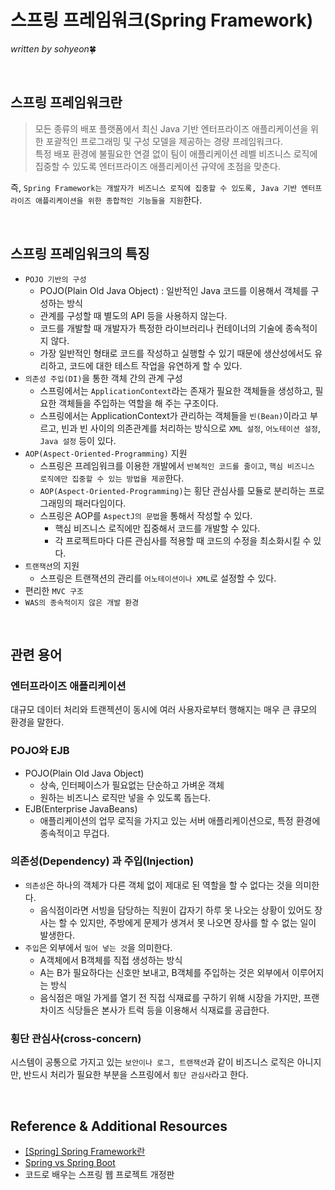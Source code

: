 # 스프링 프레임워크(Spring Framework)
*written by sohyeon*🍀

<br>

## 스프링 프레임워크란
> 모든 종류의 배포 플랫폼에서 최신 Java 기반 엔터프라이즈 애플리케이션을 위한 포괄적인 프로그래밍 및 구성 모델을 제공하는 경량 프레임워크다.  
> 특정 배포 환경에 불필요한 연결 없이 팀이 애플리케이션 레벨 비즈니스 로직에 집중할 수 있도록 엔터프라이즈 애플리케이션 규약에 초점을 맞춘다.  
  
즉, `Spring Framework는 개발자가 비즈니스 로직에 집중할 수 있도록, Java 기반 엔터프라이즈 애플리케이션을 위한 종합적인 기능들을 지원`한다.

<br>

## 스프링 프레임워크의 특징
* `POJO 기반의 구성`
    - POJO(Plain Old Java Object) : 일반적인 Java 코드를 이용해서 객체를 구성하는 방식
    - 관계를 구성할 때 별도의 API 등을 사용하지 않는다.
    - 코드를 개발할 때 개발자가 특정한 라이브러리나 컨테이너의 기술에 종속적이지 않다.
    - 가장 일반적인 형태로 코드를 작성하고 실행할 수 있기 때문에 생산성에서도 유리하고, 코드에 대한 테스트 작업을 유연하게 할 수 있다.  
* `의존성 주입(DI)`을 통한 객체 간의 관계 구성
     - 스프링에서는 `ApplicationContext`라는 존재가 필요한 객체들을 생성하고, 필요한 객체들을 주입하는 역할을 해 주는 구조이다.
     - 스프링에서는 ApplicationContext가 관리하는 객체들을 `빈(Bean)`이라고 부르고, 빈과 빈 사이의 의존관계를 처리하는 방식으로 `XML 설정`, `어노테이션 설정`, `Java 설정` 등이 있다. 
* `AOP(Aspect-Oriented-Programming)` 지원
    - 스프링은 프레임워크를 이용한 개발에서 `반복적인 코드를 줄이고`, `핵심 비즈니스 로직에만 집중할 수 있는 방법을 제공`한다.     
    - `AOP(Aspect-Oriented-Programming)`는 횡단 관심사를 모듈로 분리하는 프로그래밍의 패러다임이다. 
    - 스프링은 AOP를 `AspectJ의 문법`을 통해서 작성할 수 있다.  
        * 핵심 비즈니스 로직에만 집중해서 코드를 개발할 수 있다.  
        * 각 프로젝트마다 다른 관심사를 적용할 때 코드의 수정을 최소화시킬 수 있다.
* `트랜잭션`의 지원
    - 스프링은 트랜잭션의 관리를 `어노테이션이나 XML`로 설정할 수 있다.
* 편리한 `MVC 구조`
* `WAS의 종속적이지 않은 개발 환경`

<br>

## 관련 용어
### 엔터프라이즈 애플리케이션
대규모 데이터 처리와 트랜젝션이 동시에 여러 사용자로부터 행해지는 매우 큰 큐모의 환경을 말한다.  

### POJO와 EJB
* POJO(Plain Old Java Object)
    - 상속, 인터페이스가 필요없는 단순하고 가벼운 객체
    - 원하는 비즈니스 로직만 넣을 수 있도록 돕는다.
* EJB(Enterprise JavaBeans)
    - 애플리케이션의 업무 로직을 가지고 있는 서버 애플리케이션으로, 특정 환경에 종속적이고 무겁다.

### 의존성(Dependency) 과 주입(Injection)
* `의존성`은 하나의 객체가 다른 객체 없이 제대로 된 역할을 할 수 없다는 것을 의미한다.  
    - 음식점이라면 서빙을 담당하는 직원이 갑자기 하루 못 나오는 상황이 있어도 장사는 할 수 있지만, 주방에게 문제가 생겨서 못 나오면 장사를 할 수 없는 일이 발생한다.  
* `주입`은 외부에서 `밀어 넣는 것`을 의미한다.  
    - A객체에서 B객체를 직접 생성하는 방식 
    - A는 B가 필요하다는 신호만 보내고, B객체를 주입하는 것은 외부에서 이루어지는 방식
    - 음식점은 매일 가게를 열기 전 직접 식재료를 구하기 위해 시장을 가지만, 프랜차이즈 식당들은 본사가 트럭 등을 이용해서 식재료를 공급한다.  

### 횡단 관심사(cross-concern)
시스템이 공통으로 가지고 있는 `보안이나 로그, 트랜잭션`과 같이 비즈니스 로직은 아니지만, 반드시 처리가 필요한 부분을 스프링에서 `횡단 관심사`라고 한다.  


<br>

## Reference & Additional Resources
* [[Spring] Spring Framework란](https://gmlwjd9405.github.io/2018/10/26/spring-framework.html)
* [Spring vs Spring Boot](https://ssoco.tistory.com/66?category=840029)
* 코드로 배우는 스프링 웹 프로젝트 개정판


